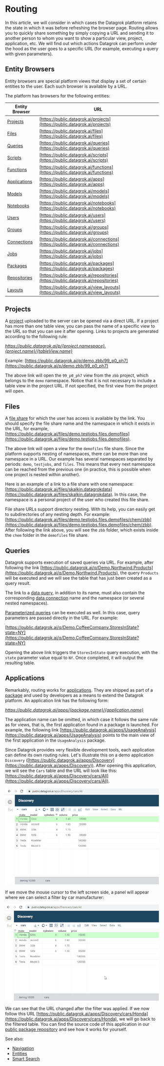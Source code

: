 <!-- TITLE: Routing -->
<!-- SUBTITLE: -->

# Routing

In this article, we will consider in which cases the Datagrok platform retains the state in which it was before refreshing the browser page. Routing allows you to quickly share something by simply copying a URL and sending it to another person to whom you want to show a particular view, project, application, etc. We will find out which actions Datagrok can perform under the hood as the user goes to a specific URL (for example, executing a query with given parameters).

## Entity Browsers

Entity browsers are special platform views that display a set of certain entities to the user. Each such browser is available by a URL.

The platform has browsers for the following entities:

| Entity Browser                                 | URL                                                                                |
|------------------------------------------------|------------------------------------------------------------------------------------|
| [Projects](project.md)                         | [https://public.datagrok.ai/projects](https://public.datagrok.ai/projects)         |
| [Files](../access/file-shares.md)              | [https://public.datagrok.ai/files](https://public.datagrok.ai/files)               |
| [Queries](../access/data-query.md)             | [https://public.datagrok.ai/queries](https://public.datagrok.ai/queries)           |
| [Scripts](../develop/scripting.md)             | [https://public.datagrok.ai/scripts](https://public.datagrok.ai/scripts)           |
| [Functions](functions/function.md)             | [https://public.datagrok.ai/functions](https://public.datagrok.ai/functions)       |
| [Applications](../develop/develop.md)          | [https://public.datagrok.ai/apps](https://public.datagrok.ai/apps)                 |
| [Models](../learn/predictive-modeling.md)      | [https://public.datagrok.ai/models](https://public.datagrok.ai/models)             |
| [Notebooks](../develop/jupyter-notebook.md)    | [https://public.datagrok.ai/notebooks](https://public.datagrok.ai/notebooks)       |
| [Users](../govern/user.md)                     | [https://public.datagrok.ai/users](https://public.datagrok.ai/users)               |
| [Groups](../govern/group.md)                   | [https://public.datagrok.ai/groups](https://public.datagrok.ai/groups)             |
| [Connections](../access/data-connection.md)    | [https://public.datagrok.ai/connections](https://public.datagrok.ai/connections)   |
| [Jobs](../access/data-job.md)                  | [https://public.datagrok.ai/jobs](https://public.datagrok.ai/jobs)                 |
| [Packages](../develop/develop.md)              | [https://public.datagrok.ai/packages](https://public.datagrok.ai/packages)         |
| [Repositories](../develop/develop.md)          | [https://public.datagrok.ai/repositories](https://public.datagrok.ai/repositories) |
| [Layouts](../visualize/view-layout.md)         | [https://public.datagrok.ai/view_layouts](https://public.datagrok.ai/view_layouts) |

## Projects

A [project](project.md) uploaded to the server can be opened via a direct URL. If a project has more than one table view, you can pass the name of a specific view to the URL so that you can see it after opening. Links to projects are generated according to the following rule:

*https://public.datagrok.ai/p/{project.namespace}.{project.name}/{tableView.name}*

Example: [https://public.datagrok.ai/p/demo.zbb/99_p0_ph7](https://public.datagrok.ai/p/demo.zbb/99_p0_ph7)

The above link will open the `99_p0_ph7` view from the `zbb` project, which belongs to the `demo` namespace. Notice that it is not necessary to include a table view in the project URL. If not specified, the first view from the project will open.

## Files

A [file share](../access/file-shares.md) for which the user has access is available by the link. You should specify the file share name and the namespace in which it exists in the URL, for example, [https://public.datagrok.ai/files/demo.testjobs.files.demofiles](https://public.datagrok.ai/files/demo.testjobs.files.demofiles). 

The above link will open a view for the `demofiles` file share. Since the platform supports nesting of namespaces, there can be more than one namespace in a URL. Our example has several namespaces separated by periods: `demo`, `testjobs`, and `files`. This means that every next namespace can be reached from the previous one (in practice, this is possible when one project is nested within another).

Here is an example of a link to a file share with one namespace: [https://public.datagrok.ai/files/skalkin.datagrokdata](https://public.datagrok.ai/files/skalkin.datagrokdata). In this case, the namespace is a personal project of the user who created this file share.

File share URLs support directory nesting. With its help, you can easily get to subdirectories of any nesting depth. For example: [https://public.datagrok.ai/files/demo.testjobs.files.demofiles/chem/zbb](https://public.datagrok.ai/files/demo.testjobs.files.demofiles/chem/zbb). After following the link above, you will see the `zbb` folder, which exists inside the `chem` folder in the `demofiles` file share.

## Queries

Datagrok supports execution of saved queries via URL. For example, after following the link [https://public.datagrok.ai/q/Demo.Northwind.Products](https://public.datagrok.ai/q/Demo.Northwind.Products), the query `Products` will be executed and we will see the table that has just been created as a query result.

The link to a [data query](../access/data-query.md), in addition to its name, must also contain the corresponding [data connection](../access/data-connection.md) name and the namespace (or several nested namespaces).

[Parameterized queries](../access/parameterized-queries.md) can be executed as well. In this case, query parameters are passed directly in the URL. For example:

[https://public.datagrok.ai/q/Demo.CoffeeCompany.StoresInState?state=NY](https://public.datagrok.ai/q/Demo.CoffeeCompany.StoresInState?state=NY)

Opening the above link triggers the `StoresInState` query execution, with the `state` parameter value equal to `NY`. Once completed, it will output the resulting table.

## Applications

Remarkably, routing works for [applications](../develop/develop.md#applications). They are shipped as part of a [package](../develop/develop.md) and used by developers as a means to extend the Datagrok platform. An application link has the following form:

*https://public.datagrok.ai/apps/{package.name}/{application.name}*

The application name can be omitted, in which case it follows the same rule as for views, that is, the first application found in a package is launched. For example, the following link [https://public.datagrok.ai/apps/UsageAnalysis](https://public.datagrok.ai/apps/UsageAnalysis) points to the main view of the first application in the `UsageAnalysis` package.

Since Datagrok provides very flexible development tools, each application can define its own routing rules. Let's illustrate this on a demo application `Discovery` ([https://public.datagrok.ai/apps/Discovery](https://public.datagrok.ai/apps/Discovery)). After opening this application, we will see the `Cars` table and the URL will look like this: [https://public.datagrok.ai/apps/Discovery/cars/All](https://public.datagrok.ai/apps/Discovery/cars/All).


![Discovery App All](../uploads/pictures/discovery-app-all.png "Discovery App All")


If we move the mouse cursor to the left screen side, a panel will appear where we can select a filter by car manufacturer:


![Discovery App Filter](../uploads/gifs/discovery-app.gif "Discovery App Filter")


We can see that the URL changed after the filter was applied. If we now follow this URL [https://public.datagrok.ai/apps/Discovery/cars/Honda](https://public.datagrok.ai/apps/Discovery/cars/Honda), we will go back to the filtered table. You can find the source code of this application in our [public package repository](https://github.com/datagrok-ai/public/tree/master/packages/Discovery) and see how it works for yourself.

See also:

  * [Navigation](navigation.md)
  * [Entities](objects.md)
  * [Smart Search](smart-search.md)
